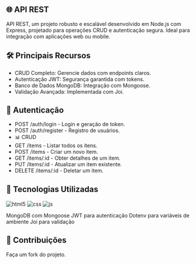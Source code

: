 ## 🌐 API REST
API REST, um projeto robusto e escalável desenvolvido em Node.js com Express, projetado para operações CRUD e autenticação segura. Ideal para integração com aplicações web ou mobile.

## 🛠 Principais Recursos
- CRUD Completo: Gerencie dados com endpoints claros.
- Autenticação JWT: Segurança garantida com tokens.
- Banco de Dados MongoDB: Integração com Mongoose.
- Validação Avançada: Implementada com Joi.

## 🔑 Autenticação
- POST /auth/login - Login e geração de token.
- POST /auth/register - Registro de usuários.
- 📊 CRUD
- GET /items - Listar todos os itens.
- POST /items - Criar um novo item.
- GET /items/:id - Obter detalhes de um item.
- PUT /items/:id - Atualizar um item existente.
- DELETE /items/:id - Deletar um item.

## 🧰 Tecnologias Utilizadas
<div style="display: inline_block">
  <img align="center" alt="html5" src="https://img.shields.io/badge/Node.js-43853D?style=for-the-badge&logo=node.js&logoColor=white" />
  <img align="center" alt="css" src="https://img.shields.io/badge/Express.js-404D59?style=for-the-badge" />
  <img align="center" alt="js" src="https://img.shields.io/badge/MongoDB-4EA94B?style=for-the-badge&logo=mongodb&logoColor=white" />

MongoDB com Mongoose
JWT para autenticação
Dotenv para variáveis de ambiente
Joi para validação


## 🤝 Contribuições
Faça um fork do projeto.